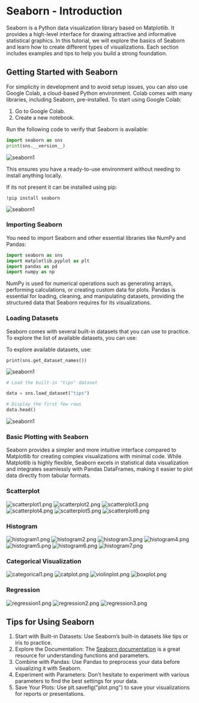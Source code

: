 # Seaborn - Introduction

Seaborn is a Python data visualization library based on Matplotlib. It provides a high-level interface for drawing 
attractive and informative statistical graphics. In this tutorial, we will explore the basics of Seaborn and learn how 
to create different types of visualizations. Each section includes examples and tips to help you build a strong foundation.

## **Getting Started with Seaborn**

For simplicity in development and to avoid setup issues, you can also use Google Colab, a cloud-based Python environment.
Colab comes with many libraries, including Seaborn, pre-installed. To start using Google Colab:

1. Go to Google Colab.
2. Create a new notebook.

Run the following code to verify that Seaborn is available:

```python
import seaborn as sns
print(sns.__version__)
```

![seaborn1](../../../images/data_visualization/seaborn1.png)

This ensures you have a ready-to-use environment without needing to install anything locally.

If its not present it can be installed using pip:

```shell
!pip install seaborn
```

![seaborn1](../../../images/data_visualization/seaborn2.png)


### **Importing Seaborn**

You need to import Seaborn and other essential libraries like NumPy and Pandas:

```python
import seaborn as sns
import matplotlib.pyplot as plt
import pandas as pd
import numpy as np
```

NumPy is used for numerical operations such as generating arrays, performing calculations, or creating custom data 
for plots. Pandas is essential for loading, cleaning, and manipulating datasets, providing the structured data that 
Seaborn requires for its visualizations.

### **Loading Datasets**

Seaborn comes with several built-in datasets that you can use to practice. To explore the list of available datasets, 
you can use:

To explore available datasets, use:

`print(sns.get_dataset_names())`

![seaborn1](../../../images/data_visualization/seaborn3.png)

```python
# Load the built-in "tips" dataset

data = sns.load_dataset("tips")

# Display the first few rows
data.head()
```

![seaborn1](../../../images/data_visualization/seaborn4.png)

### **Basic Plotting with Seaborn**

Seaborn provides a simpler and more intuitive interface compared to Matplotlib for creating complex visualizations 
with minimal code. While Matplotlib is highly flexible, Seaborn excels in statistical data visualization and 
integrates seamlessly with Pandas DataFrames, making it easier to plot data directly from tabular formats.

### **Scatterplot**
![scatterplot1.png](png/scatterplot/scatterplot1.png)
![scatterplot2.png](png/scatterplot/scatterplot2.png)
![scatterplot3.png](png/scatterplot/scatterplot3.png)
![scatterplot4.png](png/scatterplot/scatterplot4.png)
![scatterplot5.png](png/scatterplot/scatterplot5.png)
![scatterplot6.png](png/scatterplot/scatterplot6.png)

### **Histogram**
![histogram1.png](png/histogram/histogram1.png)
![histogram2.png](png/histogram/histogram2.png)
![histogram3.png](png/histogram/histogram3.png)
![histogram4.png](png/histogram/histogram4.png)
![histogram5.png](png/histogram/histogram5.png)
![histogram6.png](png/histogram/histogram6.png)
![histogram7.png](png/histogram/histogram7.png)

### **Categorical Visualization**
![categorical1.png](png/categorical/categorical1.png)
![catplot.png](png/categorical/catplot.png)
![violinplot.png](png/categorical/violinplot.png)
![boxplot.png](png/categorical/boxplot.png)

### **Regression**
![regression1.png](png/regression/regression1.png)
![regression2.png](png/regression/regression2.png)
![regression3.png](png/regression/regression3.png)

## **Tips for Using Seaborn**

1. Start with Built-in Datasets: Use Seaborn’s built-in datasets like tips or iris to practice.
2. Explore the Documentation: The [Seaborn documentation](https://seaborn.pydata.org/) is a great resource for understanding functions and parameters.
3. Combine with Pandas: Use Pandas to preprocess your data before visualizing it with Seaborn.
4. Experiment with Parameters: Don’t hesitate to experiment with various parameters to find the best settings for your data.
5. Save Your Plots: Use plt.savefig("plot.png") to save your visualizations for reports or presentations.